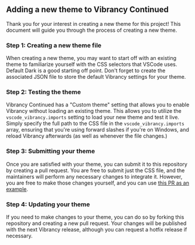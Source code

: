 ## Adding a new theme to Vibrancy Continued

Thank you for your interest in creating a new theme for this project! This document will guide you through the process of creating a new theme.

### Step 1: Creating a new theme file

When creating a new theme, you may want to start off with an existing theme to familiarize yourself with the CSS selectors that VSCode uses. Default Dark is a good starting off point. Don't forget to create the associated JSON file to store the default Vibrancy settings for your theme.

### Step 2: Testing the theme

Vibrancy Continued has a "Custom theme" setting that allows you to enable Vibrancy without loading an existing theme. This allows you to utilize the `vscode_vibrancy.imports` setting to load your new theme and test it live. Simply specify the full path to the CSS file in the `vscode_vibrancy.imports` array, ensuring that you're using forward slashes if you're on Windows, and reload Vibrancy afterwards (as well as whenever the file changes.)

### Step 3: Submitting your theme

Once you are satisfied with your theme, you can submit it to this repository by creating a pull request. You are free to submit just the CSS file, and the maintainers will perform any necessary changes to integrate it. However, you are free to make those changes yourself, and you can use [this PR as an example](https://github.com/krautgti/glass-theme-doyle/pull/92/files).

### Step 4: Updating your theme

If you need to make changes to your theme, you can do so by forking this repository and creating a new pull request. Your changes will be published with the next Vibrancy release, although you can request a hotfix release if necessary.
